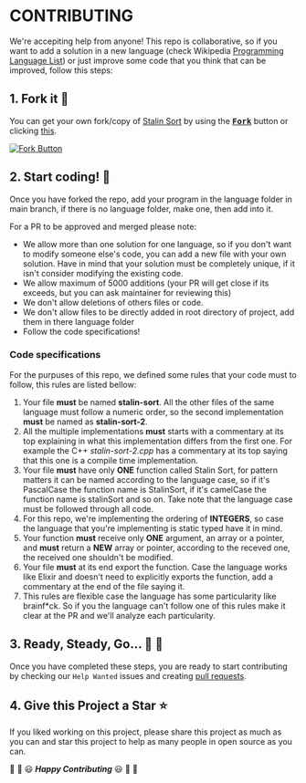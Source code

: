 # CONTRIBUTING

We're accepiting help from anyone! This repo is collaborative, so if you want to add a solution in a new language (check Wikipedia [Programming Language List](https://en.wikipedia.org/wiki/List_of_programming_languages)) or just improve some code that you think that can be improved, follow this steps:


## 1. Fork it :fork_and_knife:

You can get your own fork/copy of [Stalin Sort](https://github.com/gustavo-depaula/stalin-sort) by using the <a  href="https://github.com/Hacktoberfest-2018/Hello-world/new/master?readme=1#fork-destination-box"><kbd><b>Fork</b></kbd></a> button or clicking [this](https://github.com/gustavo-depaula/stalin-sort/new/master?readme=1#fork-destination-box).

  [![Fork Button](https://help.github.com/assets/images/help/repository/fork_button.jpg)](https://github.com/gustavo-depaula/stalin-sort/new/master?readme=1#fork-destination-box)

## 2. Start coding! :rabbit2:

Once you have forked the repo, add your program in the language folder in main branch, if there is no language folder, make one, then add into it.

For a PR to be approved and merged please note:

- We allow more than one solution for one language, so if you don't want to modify someone else's code, you can add a new file with your own solution. Have in mind that your solution must be completely unique, if it isn't consider modifying the existing code.
- We allow maximum of 5000 additions (your PR will get close if its exceeds, but you can ask maintainer for reviewing this)
- We don't allow deletions of others files or code.
- We don't allow files to be directly added in root directory of project, add them in there language folder
- Follow the code specifications!

### Code specifications

For the purpuses of this repo, we defined some rules that your code must to follow, this rules are listed bellow:
1. Your file **must** be named **stalin-sort**. All the other files of the same language must follow a numeric order, so the second implementation **must** be named as **stalin-sort-2**.
2. All the multiple implementations **must** starts with a commentary at its top explaining in what this implementation differs from the first one. For example the C++ *stalin-sort-2.cpp* has a commentary at its top saying that this one is a compile time implementation.
3. Your file **must** have only **ONE** function called Stalin Sort, for pattern matters it can be named according to the language case, so if it's PascalCase the function name is StalinSort, if it's camelCase the function name is stalinSort and so on. Take note that the language case must be followed through all code.
4. For this repo, we're implementing the ordering of **INTEGERS**, so case the language that you're implementing is static typed have it in mind.
5. Your function **must** receive only **ONE** argument, an array or a pointer, and **must** return a **NEW** array or pointer, according to the receved one, the received one shouldn't be modified.
6. Your file **must** at its end export the function. Case the language works like Elixir and doesn't need to explicitly exports the function, add a commentary at the end of the file saying it.
7. This rules are flexible case the language has some particularity like brainf*ck. So if you the language can't follow one of this rules make it clear at the PR and we'll analyze each particularity.

## 3. Ready, Steady, Go... :turtle: :rabbit2:

Once you have completed these steps, you are ready to start contributing by checking our `Help Wanted` issues and creating [pull requests](https://github.com/Hacktoberfest-2018/Hello-world/pulls).

## 4. Give this Project a Star :star:

If you liked working on this project, please share this project as much as you can and star this project to help as many people in open source as you can.

  
:tada: :confetti_ball: :smiley: _**Happy Contributing**_ :smiley: :confetti_ball: :tada:
